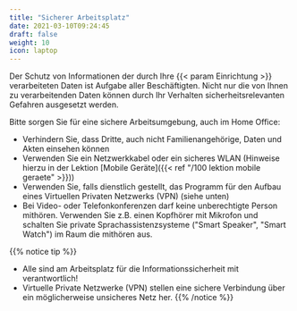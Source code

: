 ```yaml
---
title: "Sicherer Arbeitsplatz"
date: 2021-03-10T09:24:45
draft: false
weight: 10
icon: laptop
---
```

Der Schutz von Informationen der durch Ihre {{< param Einrichtung >}} verarbeiteten Daten ist Aufgabe aller Beschäftigten. Nicht nur die von Ihnen zu verarbeitenden Daten können durch Ihr Verhalten sicherheitsrelevanten Gefahren ausgesetzt werden.

Bitte sorgen Sie für eine sichere Arbeitsumgebung, auch im Home Office:
- Verhindern Sie, dass Dritte, auch nicht Familienangehörige, Daten und Akten einsehen können
- Verwenden Sie ein Netzwerkkabel oder ein sicheres WLAN (Hinweise hierzu in der Lektion [Mobile Geräte]({{< ref "/100 lektion mobile geraete" >}}))
- Verwenden Sie, falls dienstlich gestellt, das Programm für den Aufbau eines Virtuellen Privaten Netzwerks (VPN) (siehe unten)
- Bei Video- oder Telefonkonferenzen darf keine unberechtigte Person mithören. Verwenden Sie z.B. einen Kopfhörer mit Mikrofon und schalten Sie private Sprachassistenzsysteme ("Smart Speaker", "Smart Watch") im Raum die mithören aus.

{{% notice tip %}}
- Alle sind am Arbeitsplatz für die Informationssicherheit mit verantwortlich!
- Virtuelle Private Netzwerke (VPN) stellen eine sichere Verbindung über ein möglicherweise unsicheres Netz her.
{{% /notice %}}
